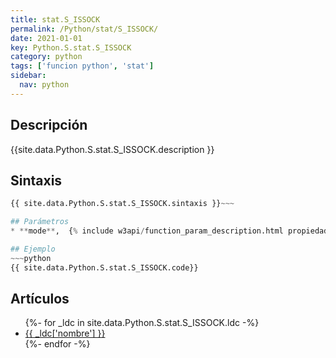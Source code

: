```yaml
---
title: stat.S_ISSOCK
permalink: /Python/stat/S_ISSOCK/
date: 2021-01-01
key: Python.S.stat.S_ISSOCK
category: python
tags: ['funcion python', 'stat']
sidebar: 
  nav: python
---
```


## Descripción
{{site.data.Python.S.stat.S_ISSOCK.description }}

## Sintaxis
~~~python
{{ site.data.Python.S.stat.S_ISSOCK.sintaxis }}~~~

## Parámetros
* **mode**,  {% include w3api/function_param_description.html propiedad=site.data.Python.S.stat.S_ISSOCK valor="mode" %}

## Ejemplo
~~~python
{{ site.data.Python.S.stat.S_ISSOCK.code}}
~~~

## Artículos
<ul>
{%- for _ldc in site.data.Python.S.stat.S_ISSOCK.ldc -%}
   <li>
       <a href="{{_ldc['url'] }}">{{ _ldc['nombre'] }}</a>
   </li>
{%- endfor -%}
</ul>
